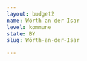 ```yaml
---
layout: budget2
name: Wörth an der Isar
level: kommune
state: BY
slug: Wörth-an-der-Isar

---
```



